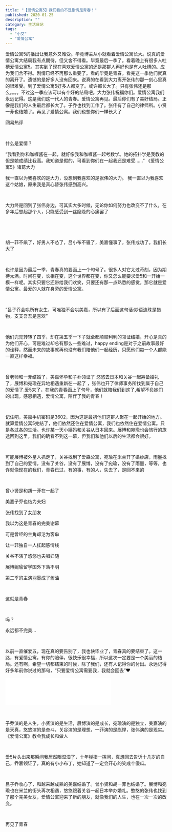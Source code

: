 ```yaml
---
title: "【爱情公寓5】我们看的不是剧情是青春！"
published: 2020-01-25
description: ""
category: 生活日记
tags: 
  - "小艾"
  - "爱情公寓"
---
```




爱情公寓5的播出让我意外又难受。毕竟博主从小就看着爱情公寓长大。说真的爱情公寓大结局我有点期待，但又舍不得看。毕竟最后一季了。看着晚上有很多人吐槽爱情公寓5。其实到了现在喜欢爱情公寓的还是那群人再好也是有人吐槽的。应为我们舍不得。剧情已经不再那么重要了。看的毕竟是青春。看完这一季他们就真的离开了。遗憾的是好多人没有回来。说真的在看到大力离开张伟的那一刻心里真的很难受。到了爱情公寓5好多人都变了。或许都长大了。只有张伟还是那么。。。。不过这一季应该可以有个好的结局吧。大力张伟祝福你们。爱情公寓我们永远记得。这是我们这一代人的青春。爱情公寓再见。最后你们有了美好结局。正像是我们的人生最后都长大了。子乔也找到工作了。张伟有了自己的律师所。小贤一菲也结婚了。再见了爱情公寓。我们也想你们一样长大了

网易热评

 

什么是爱情？

“我看到你和咖喱酱在一起，就好像我和咖喱酱一起考数学。她的拓扑学是我教的但是她成绩比我高。我知道是假的，可看到你们在一起我还是难受……” 《爱情公寓5》诸葛大力

我一直以为我喜欢的是大力，没想到我喜欢的是张伟的大力。 我一直以为我喜欢这个姑娘，原来我是真心替张伟感到高兴。

 

大力终是回到了张伟身边，可其实大多时候，无论你如何努力也改变不了什么，在多年后想起那个人，只能感受到一丝隐隐的心痛罢了

 

 

胡一菲不飙了，好男人不怂了，吕小布不骚了，美嘉懂事了，张伟成功了。我们长大了

 

也许是因为最后一季，青春真的要画上一个句号了。很多人对它太过苛刻，因为期待太满。时间在变，长相在变，这个世界都在变，你又怎么能要求爱5和一开始一模一样呢。其实只要它还带给我们欢笑，只要还有那一点熟悉的感觉，那它就是爱情公寓。最爱的人就在身旁的爱情公寓。

 

“吕子乔会哄所有女生，可唯独不会哄美嘉，所以有了后面这句话:妙语连珠是猎物，支支吾吾是喜欢”

 

他们兜兜转转了四季，却在第五季一下子就全都顺顺利利的领证结婚，开心是真的为他们开心，可是难过却总有那么一些难过，happy ending是对于之前故事最好的诠释，然而未来的故事就再也没有我们陪他们一起经历，只愿他们每一个人都能一直这样幸福。

 

曾老师和一菲结婚了，美嘉怀孕和子乔领证了 悠悠去日本和关谷一起筹备婚礼了，展博和宛瑜在异地相遇重新在一起了 ，张伟也开了律师事务所找到属于自己的爱情了.爱5来了，在我的青春画上了句号，他们就陪我们到这了,希望不负她们的出现，感恩相遇，爱情公寓，陪伴了我的青春！

 

记住吧，美嘉手机密码是3602，因为这是最初他们这群人聚在一起开始的地方。就算爱情公寓5完结了，他们依然还住在爱情公寓，我们也依然住在爱情公寓。只是各过各的生活。也许某一天小姨妈和关谷从日本回来。展博和宛瑜也会旅行的旅途回到这里，我们的确看不到这一幕，但我们和他们以后的生活都会很好。

 

可能展博被外星人抓走了，关谷找到了爱森公寓，宛瑜在米兰开了婚纱店，雨墨找到了自己的爱情，没有了关谷，没有了展博，没有了宛瑜，没有了雨墨，等等，也许就像现在的我们，青春已过，有的事，有的人，失去了，是回不来的

 

曾小贤是和胡一菲在一起了

美嘉子乔也结为夫妇

张伟找到了女朋友

我以为这是青春的完美谢幕

可是曾经的主角却沦为客串

让一菲独自一人扛起感情线

关谷不演了悠悠也夫唱妇随

展博婉瑜留学国外下落不明

第二季的主演羽墨成了酱油

 

这就是青春

 

吗？

永远都不完美…

 

以前一直催爱五，现在真的要告别了，我也快毕业了，青春真的要结束了。这一路，有爱情公寓，有你的陪伴，很快乐很幸福，所以这次一定要是一个美丽的结局。还有啊，希望一切都结束的时候，除了我们，还有人记得你的付出。永远记得好多年前你说过的那句，“只要爱情公寓需要我，我就会回去”❤️

<iframe src="//music.163.com/outchain/player?type=2&amp;id=571545720&amp;auto=1&amp;height=66" width="330" height="86" frameborder="no" marginwidth="0" marginheight="0"></iframe>

 

子乔演的是人生，小贤演的是生活，展博演的是成长，宛瑜演的是独立，美嘉演的是天真，悠悠演的是奋斗，关谷演的是理想，一菲演的是彪悍，张伟演的是现实。 《爱情公寓》教会我成长和做人

 

爱5片头出来那瞬间我居然眼湿湿了，十年弹指一挥间，真想回去告诉十几岁的自己，乔嘉领证了，真的有小小布丁，她知道了一定会开心的笑成个傻瓜。

 

吕子乔收心了，和越来越成熟的美嘉结婚了。曾小贤和胡一菲也结婚了。展博和宛瑜也在米兰的街头再次相遇，悠悠跟着关谷一起日本举办婚礼。憨憨的张伟也找到了那个完美女友，爱情公寓迎来了新的朋友，就像我们的人生，也在一次一次的改变。

 

再见了青春
